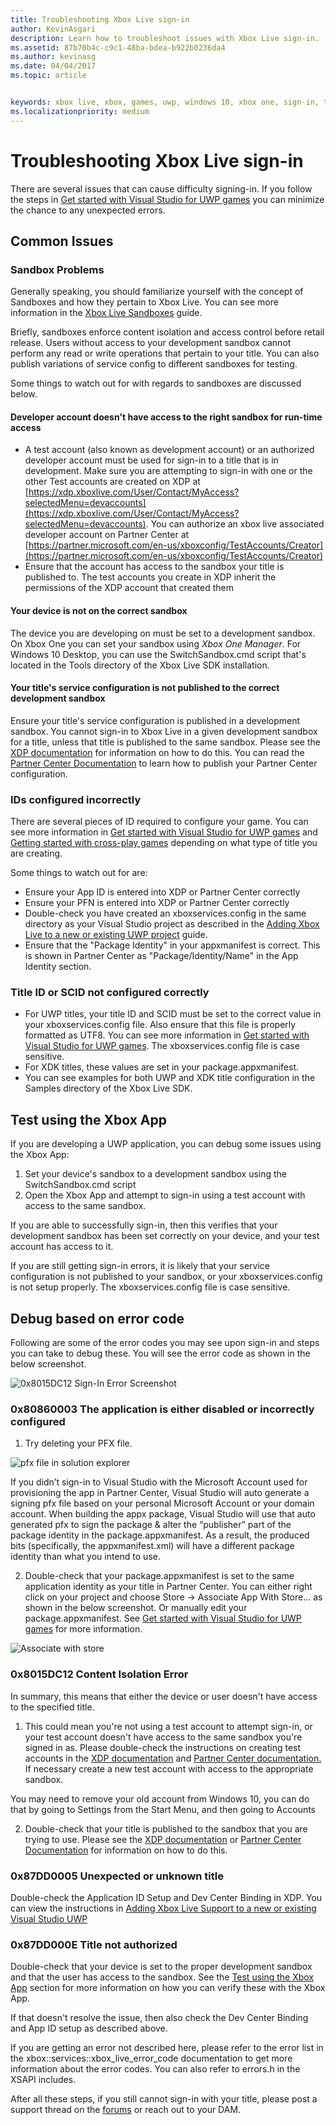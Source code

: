 ```yaml
---
title: Troubleshooting Xbox Live sign-in
author: KevinAsgari
description: Learn how to troubleshoot issues with Xbox Live sign-in.
ms.assetid: 87b70b4c-c9c1-48ba-bdea-b922b0236da4
ms.author: kevinasg
ms.date: 04/04/2017
ms.topic: article


keywords: xbox live, xbox, games, uwp, windows 10, xbox one, sign-in, troubleshoot
ms.localizationpriority: medium
---
```

# Troubleshooting Xbox Live sign-in

There are several issues that can cause difficulty signing-in.  If you follow the steps in [Get started with Visual Studio for UWP games](../../get-started-with-partner/get-started-with-visual-studio-and-uwp.md) you can minimize the chance to any unexpected errors.

## Common Issues

### Sandbox Problems

Generally speaking, you should familiarize yourself with the concept of Sandboxes and how they pertain to Xbox Live.  You can see more information in the [Xbox Live Sandboxes](../../xbox-live-sandboxes.md) guide.

Briefly, sandboxes enforce content isolation and access control before retail release.  Users without access to your development sandbox cannot perform any read or write operations that pertain to your title.  You can also publish variations of service config to different sandboxes for testing.

Some things to watch out for with regards to sandboxes are discussed below.

#### Developer account doesn't have access to the right sandbox for run-time access

* A test account (also known as development account) or an authorized developer account must be used for sign-in to a title that is in development.  Make sure you are attempting to sign-in with one or the other  Test accounts are created on XDP at [https://xdp.xboxlive.com/User/Contact/MyAccess?selectedMenu=devaccounts](https://xdp.xboxlive.com/User/Contact/MyAccess?selectedMenu=devaccounts). You can authorize an xbox live associated developer account on Partner Center at [https://partner.microsoft.com/en-us/xboxconfig/TestAccounts/Creator](https://partner.microsoft.com/en-us/xboxconfig/TestAccounts/Creator)
* Ensure that the account has access to the sandbox your title is published to.  The test accounts you create in XDP inherit the permissions of the XDP account that created them

#### Your device is not on the correct sandbox

The device you are developing on must be set to a development sandbox.  On Xbox One you can set your sandbox using *Xbox One Manager*.  For Windows 10 Desktop, you can use the SwitchSandbox.cmd script that's located in the Tools directory of the Xbox Live SDK installation.

#### Your title's service configuration is not published to the correct development sandbox

Ensure your title's service configuration is published in a development sandbox.  You cannot sign-in to Xbox Live in a given development sandbox for a title, unless that title is published to the same sandbox.  Please see the [XDP documentation](https://developer.xboxlive.com/en-us/xdphelp/development/xdpdocs/Pages/setting_up_service_configuration_03_31_16.aspx#PublishServiceConfig) for information on how to do this. You can read the [Partner Center Documentation](../../get-started-with-creators/xbox-live-service-configuration-creators.md#publish-your-xbox-live-service-configuration) to learn how to publish your Partner Center configuration.

### IDs configured incorrectly

There are several pieces of ID required to configure your game.  You can see more information in [Get started with Visual Studio for UWP games](../../get-started-with-partner/get-started-with-visual-studio-and-uwp.md) and [Getting started with cross-play games](../../get-started-with-partner/get-started-with-cross-play-games.md) depending on what type of title you are creating.

Some things to watch out for are:

* Ensure your  App ID is entered into XDP or Partner Center correctly
* Ensure your PFN is entered into XDP or Partner Center correctly
* Double-check you have created an xboxservices.config in the same directory as your Visual Studio project as described in the [Adding Xbox Live to a new or existing UWP project](../../get-started-with-partner/get-started-with-visual-studio-and-uwp.md) guide.
* Ensure that the "Package Identity" in your appxmanifest is correct.  This is shown in Partner Center as "Package/Identity/Name" in the App Identity section.

### Title ID or SCID not configured correctly

* For UWP titles, your title ID and SCID must be set to the correct value in your xboxservices.config file.  Also ensure that this file is properly formatted as UTF8.  You can see more information in [Get started with Visual Studio for UWP games](../../get-started-with-partner/get-started-with-visual-studio-and-uwp.md). The xboxservices.config file is case sensitive.
* For XDK titles, these values are set in your package.appxmanifest.
* You can see examples for both UWP and XDK title configuration in the Samples directory of the Xbox Live SDK.

## Test using the Xbox App

If you are developing a UWP application, you can debug some issues using the Xbox App:

1. Set your device's sandbox to a development sandbox using the SwitchSandbox.cmd script
2. Open the Xbox App and attempt to sign-in using a test account with access to the same sandbox.

If you are able to successfully sign-in, then this verifies that your development sandbox has been set correctly on your device, and your test account has access to it.

If you are still getting sign-in errors, it is likely that your service configuration is not published to your sandbox, or your xboxservices.config is not setup properly. The xboxservices.config file is case sensitive.

## Debug based on error code

Following are some of the error codes you may see upon sign-in and steps you can take to debug these.  You will see the error code as shown in the below screenshot.

![0x8015DC12 Sign-In Error Screenshot](../../images/troubleshooting/sign_in_error.png)

### 0x80860003 The application is either disabled or incorrectly configured

1. Try deleting your PFX file.

![pfx file in solution explorer](../../images/troubleshooting/pfx_file.png)

If you didn’t sign-in to Visual Studio with the Microsoft Account used for provisioning the app in Partner Center, Visual Studio will auto generate a signing pfx file based on your personal Microsoft Account or your domain account. 
When building the appx package, Visual Studio will use that auto generated pfx to sign the package & alter the “publisher” part of the package identity in the package.appxmanifest. As a result, the produced bits (specifically, the appxmanifest.xml) will have a different package identity than what you intend to use. 

2. Double-check that your package.appxmanifest is set to the same application identity as your title in Partner Center. You can either right click on your project and choose Store -> Associate App With Store... as shown in the below screenshot. Or manually edit your package.appxmanifest. See [Get started with Visual Studio for UWP games](../../get-started-with-partner/get-started-with-visual-studio-and-uwp.md) for more information.

![Associate with store](../../images/troubleshooting/appxmanifest_binding.png)

### 0x8015DC12 Content Isolation Error

In summary, this means that either the device or user doesn't have access to the specified title.

1. This could mean you're not using a test account to attempt sign-in, or your test account doesn't have access to the same sandbox you're signed in as. Please double-check the instructions on creating test accounts in the [XDP documentation](https://developer.xboxlive.com/en-us/xdphelp/development/xdpdocs/Pages/creating_development_accounts_03_31_16.aspx) and [Partner Center documentation.](../../xbox-live-test-accounts.md) If necessary create a new test account with access to the appropriate sandbox.

You may need to remove your old account from Windows 10, you can do that by going to Settings from the Start Menu, and then going to Accounts

2. Double-check that your title is published to the sandbox that you are trying to use. Please see the [XDP documentation](https://developer.xboxlive.com/en-us/xdphelp/development/xdpdocs/Pages/setting_up_service_configuration_03_31_16.aspx#PublishServiceConfig) or [Partner Center Documentation](../../xbox-live-service-configuration.md#sandbox-ids) for information on how to do this.

### 0x87DD0005 Unexpected or unknown title

Double-check the Application ID Setup and Dev Center Binding in XDP. You can view the instructions in [Adding Xbox Live Support to a new or existing Visual Studio UWP](https://docs.microsoft.com/windows-hardware/drivers/devapps/step-1--create-a-uwp-device-app#span-idassociateyourappwiththewindowsstorespanspan-idassociateyourappwiththewindowsstorespanspan-idassociateyourappwiththewindowsstorespanassociate-your-app-with-the-microsoft-store)

### 0x87DD000E Title not authorized

Double-check that your device is set to the proper development sandbox and that the user has access to the sandbox. See the [Test using the Xbox App](#test-xbox-app) section for more information on how you can verify these with the Xbox App.

If that doesn't resolve the issue, then also check the Dev Center Binding and App ID setup as described above.

If you are getting an error not described here, please refer to the error list in the xbox::services::xbox_live_error_code documentation to get more information about the error codes. You can also refer to errors.h in the XSAPI includes.

After all these steps, if you still cannot sign-in with your title, please post a support thread on the [forums](http://forums.xboxlive.com) or reach out to your DAM.